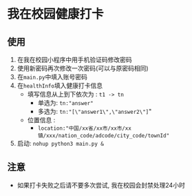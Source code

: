 # 我在校园健康打卡

## 使用

1. 在我在校园小程序中用手机验证码修改密码
2. 使用新密码再次修改一次密码(可以与原密码相同)
3. 在`main.py`中填入账号密码
4. 在`healthInfo`填入健康打卡信息
    * 填写信息从上到下依次为 : `t1 -> tn`
        * 单选为: `tn:"answer"`
        * 多选为: `tn:"[\"answer1\",\"answer2\"]`"
    * 位置信息 :
        * `location:"中国/xx省/xx市/xx市/xx镇/xxx/nation_code/adcode/city_code/townId"`
5. 启动: `nohup python3 main.py &`

## 注意

* 如果打卡失败之后请不要多次尝试, 我在校园会封禁处理24小时
